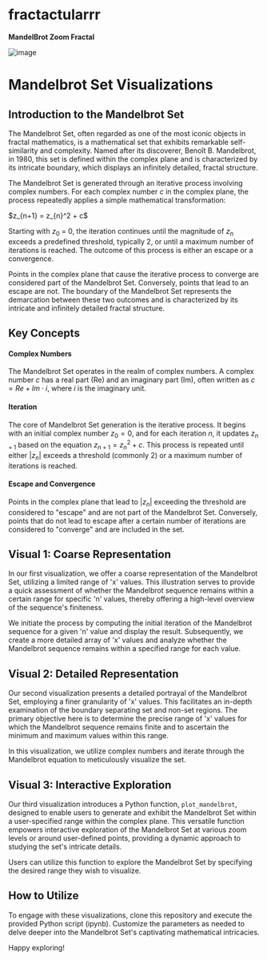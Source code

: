 # fractactularrr
**MandelBrot Zoom Fractal**

![image](https://github.com/rajaravindp/fractactularrr/assets/118573661/b706594a-4cde-4a6d-a6d4-2d9f1f232eb6)


# Mandelbrot Set Visualizations

## Introduction to the Mandelbrot Set

The Mandelbrot Set, often regarded as one of the most iconic objects in fractal mathematics, is a mathematical set that exhibits remarkable self-similarity and complexity. Named after its discoverer, Benoît B. Mandelbrot, in 1980, this set is defined within the complex plane and is characterized by its intricate boundary, which displays an infinitely detailed, fractal structure.

The Mandelbrot Set is generated through an iterative process involving complex numbers. For each complex number $c$ in the complex plane, the process repeatedly applies a simple mathematical transformation:

$z_{n+1} = z_{n}^2 + c\$

Starting with $z_0$ = 0\, the iteration continues until the magnitude of $z_n$ exceeds a predefined threshold, typically 2, or until a maximum number of iterations is reached. The outcome of this process is either an escape or a convergence.

Points in the complex plane that cause the iterative process to converge are considered part of the Mandelbrot Set. Conversely, points that lead to an escape are not. The boundary of the Mandelbrot Set represents the demarcation between these two outcomes and is characterized by its intricate and infinitely detailed fractal structure.

## Key Concepts
#### Complex Numbers
The Mandelbrot Set operates in the realm of complex numbers. A complex number $c$ has a real part (Re) and an imaginary part (Im), often written as $c=Re+Im\cdot i$, where $i$ is the imaginary unit.

#### Iteration
The core of Mandelbrot Set generation is the iterative process. It begins with an initial complex number $z_0=0$, and for each iteration $n$, it updates $z_{n+1}$ based on the equation $z_{n+1}=z_n^2+c$. This process is repeated until either $|z_n|$ exceeds a threshold (commonly 2) or a maximum number of iterations is reached.

#### Escape and Convergence
Points in the complex plane that lead to $|z_n|$ exceeding the threshold are considered to "escape" and are not part of the Mandelbrot Set. Conversely, points that do not lead to escape after a certain number of iterations are considered to "converge" and are included in the set.

## Visual 1: Coarse Representation

In our first visualization, we offer a coarse representation of the Mandelbrot Set, utilizing a limited range of 'x' values. This illustration serves to provide a quick assessment of whether the Mandelbrot sequence remains within a certain range for specific 'n' values, thereby offering a high-level overview of the sequence's finiteness.

We initiate the process by computing the initial iteration of the Mandelbrot sequence for a given 'n' value and display the result. Subsequently, we create a more detailed array of 'x' values and analyze whether the Mandelbrot sequence remains within a specified range for each value.

## Visual 2: Detailed Representation

Our second visualization presents a detailed portrayal of the Mandelbrot Set, employing a finer granularity of 'x' values. This facilitates an in-depth examination of the boundary separating set and non-set regions. The primary objective here is to determine the precise range of 'x' values for which the Mandelbrot sequence remains finite and to ascertain the minimum and maximum values within this range.

In this visualization, we utilize complex numbers and iterate through the Mandelbrot equation to meticulously visualize the set.

## Visual 3: Interactive Exploration

Our third visualization introduces a Python function, `plot_mandelbrot`, designed to enable users to generate and exhibit the Mandelbrot Set within a user-specified range within the complex plane. This versatile function empowers interactive exploration of the Mandelbrot Set at various zoom levels or around user-defined points, providing a dynamic approach to studying the set's intricate details.

Users can utilize this function to explore the Mandelbrot Set by specifying the desired range they wish to visualize.

## How to Utilize

To engage with these visualizations, clone this repository and execute the provided Python script (ipynb). Customize the parameters as needed to delve deeper into the Mandelbrot Set's captivating mathematical intricacies.

Happy exploring!
